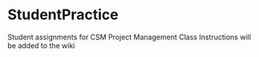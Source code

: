 # StudentPractice
Student assignments for CSM Project Management Class
Instructions will be added to the wiki
